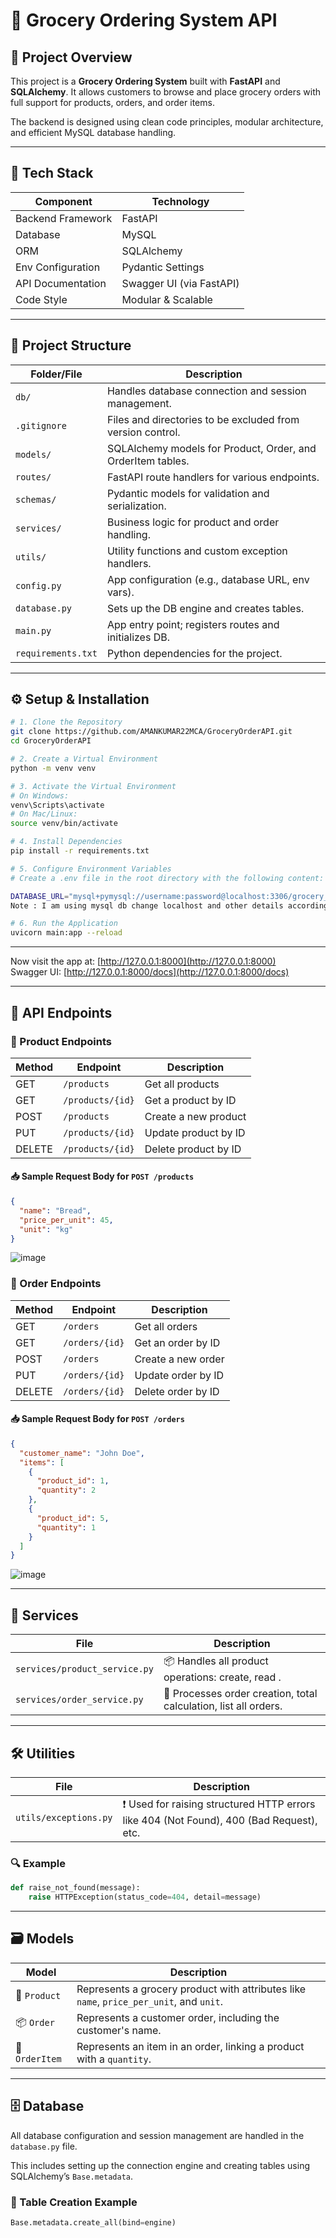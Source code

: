  # 🛒 Grocery Ordering System API

## 🚀 Project Overview
This project is a **Grocery Ordering System** built with **FastAPI** and **SQLAlchemy**. It allows customers to browse and place grocery orders with full support for products, orders, and order items.

The backend is designed using clean code principles, modular architecture, and efficient MySQL database handling.

---

## 🧰 Tech Stack

| Component           | Technology              |
|--------------------|--------------------------|
| Backend Framework  | FastAPI                  |
| Database           | MySQL                    |
| ORM                | SQLAlchemy               |
| Env Configuration  | Pydantic Settings        |
| API Documentation  | Swagger UI (via FastAPI) |
| Code Style         | Modular & Scalable       |

---

## 📁 Project Structure

| Folder/File         | Description                                                  |
|---------------------|--------------------------------------------------------------|
| `db/`               | Handles database connection and session management.          |
| `.gitignore`        | Files and directories to be excluded from version control.   |
| `models/`           | SQLAlchemy models for Product, Order, and OrderItem tables.  |
| `routes/`           | FastAPI route handlers for various endpoints.                |
| `schemas/`          | Pydantic models for validation and serialization.            |
| `services/`         | Business logic for product and order handling.               |
| `utils/`            | Utility functions and custom exception handlers.             |
| `config.py`         | App configuration (e.g., database URL, env vars).            |
| `database.py`       | Sets up the DB engine and creates tables.                    |
| `main.py`           | App entry point; registers routes and initializes DB.         |
| `requirements.txt`  | Python dependencies for the project.                         |

---

## ⚙️ Setup & Installation

```bash
# 1. Clone the Repository
git clone https://github.com/AMANKUMAR22MCA/GroceryOrderAPI.git
cd GroceryOrderAPI

# 2. Create a Virtual Environment
python -m venv venv

# 3. Activate the Virtual Environment
# On Windows:
venv\Scripts\activate
# On Mac/Linux:
source venv/bin/activate

# 4. Install Dependencies
pip install -r requirements.txt

# 5. Configure Environment Variables
# Create a .env file in the root directory with the following content:

DATABASE_URL="mysql+pymysql://username:password@localhost:3306/grocery_db"
Note : I am using mysql db change localhost and other details according to your db.

# 6. Run the Application
uvicorn main:app --reload
```

---

Now visit the app at: [http://127.0.0.1:8000](http://127.0.0.1:8000)  
Swagger UI: [http://127.0.0.1:8000/docs](http://127.0.0.1:8000/docs)

---

## 📡 API Endpoints

### 🧺 Product Endpoints

| Method | Endpoint         | Description           |
|--------|------------------|-----------------------|
| GET    | `/products`      | Get all products      |
| GET    | `/products/{id}` | Get a product by ID   |
| POST   | `/products`      | Create a new product  |
| PUT    | `/products/{id}` | Update product by ID  |
| DELETE | `/products/{id}` | Delete product by ID  |

#### 📥 Sample Request Body for `POST /products`

```json
{
  "name": "Bread",
  "price_per_unit": 45,
  "unit": "kg"
}
```
![image](https://github.com/user-attachments/assets/ca3d97b3-d1ba-47e3-b292-76fb1620b2bd)


### 🧾 Order Endpoints

| Method | Endpoint         | Description          |
|--------|------------------|----------------------|
| GET    | `/orders`        | Get all orders       |
| GET    | `/orders/{id}`   | Get an order by ID   |
| POST   | `/orders`        | Create a new order   |
| PUT    | `/orders/{id}`   | Update order by ID   |
| DELETE | `/orders/{id}`   | Delete order by ID   |

#### 📥 Sample Request Body for `POST /orders`

```json
{
  "customer_name": "John Doe",
  "items": [
    {
      "product_id": 1,
      "quantity": 2
    },
    {
      "product_id": 5,
      "quantity": 1
    }
  ]
}
```
![image](https://github.com/user-attachments/assets/cbe5684b-d337-40f5-81a2-b0d595c90665)

---

## 🔧 Services

| File                          | Description                                                      |
|-------------------------------|------------------------------------------------------------------|
| `services/product_service.py` | 📦 Handles all product operations: create, read . |
| `services/order_service.py`   | 🧾 Processes order creation, total calculation, list all orders.|

---

## 🛠️ Utilities

| File                     | Description                                                                      |
|--------------------------|----------------------------------------------------------------------------------|
| `utils/exceptions.py`   | ❗ Used for raising structured HTTP errors like 404 (Not Found), 400 (Bad Request), etc. |

### 🔍 Example

```python
def raise_not_found(message):
    raise HTTPException(status_code=404, detail=message)
```

---

## 🗃️ Models

| Model         | Description                                                                 |
|---------------|-----------------------------------------------------------------------------|
| 🛒 `Product`   | Represents a grocery product with attributes like `name`, `price_per_unit`, and `unit`. |
| 📦 `Order`     | Represents a customer order, including the customer's name.                |
| 📄 `OrderItem` | Represents an item in an order, linking a product with a `quantity`.       |

---

## 🗄️ Database

All database configuration and session management are handled in the `database.py` file.

This includes setting up the connection engine and creating tables using SQLAlchemy’s `Base.metadata`.

### 🔧 Table Creation Example

```python
Base.metadata.create_all(bind=engine)
```


